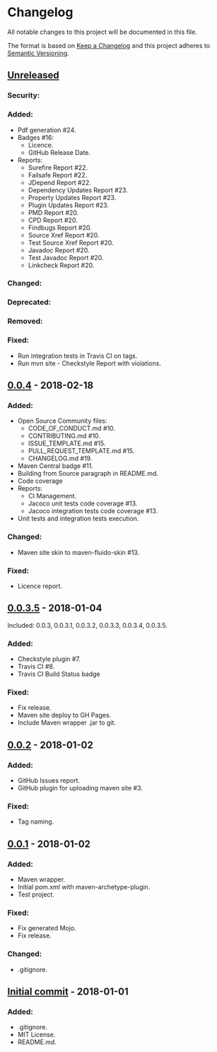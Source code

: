 # Changelog
All notable changes to this project will be documented in this file.

The format is based on [Keep a Changelog](http://keepachangelog.com/en/1.0.0/)
and this project adheres to [Semantic Versioning](http://semver.org/spec/v2.0.0.html).



## [Unreleased]
### Security:
### Added:
- Pdf generation #24.
- Badges #16:
  - Licence.
  - GitHub Release Date.
- Reports:
  - Surefire Report #22.
  - Failsafe Report #22.
  - JDepend Report #22.
  - Dependency Updates Report #23.
  - Property Updates Report #23.
  - Plugin Updates Report #23.
  - PMD Report #20.
  - CPD Report #20.
  - Findbugs Report #20.
  - Source Xref Report #20.
  - Test Source Xref Report #20.
  - Javadoc Report #20.
  - Test Javadoc Report #20.
  - Linkcheck Report #20.

### Changed:
### Deprecated:
### Removed:
### Fixed:
- Run integration tests in Travis CI on tags.
- Run mvn site - Checkstyle Report with violations.


## [0.0.4] - 2018-02-18
### Added:
- Open Source Community files:
  - CODE_OF_CONDUCT.md #10.
  - CONTRIBUTING.md #10.
  - ISSUE_TEMPLATE.md #15.
  - PULL_REQUEST_TEMPLATE.md #15.
  - CHANGELOG.md #19.
- Maven Central badge #11.
- Building from Source paragraph in README.md.
- Code coverage
- Reports:
  - CI Management.
  - Jacoco unit tests code coverage #13.
  - Jacoco integration tests code coverage #13.
- Unit tests and integration tests execution.

### Changed:
- Maven site skin to maven-fluido-skin #13.

### Fixed:
- Licence report.


## [0.0.3.5] - 2018-01-04
Included: 0.0.3, 0.0.3.1, 0.0.3.2, 0.0.3.3, 0.0.3.4, 0.0.3.5.
### Added:
- Checkstyle plugin #7.
- Travis CI #8.
- Travis CI Build Status badge

### Fixed:
- Fix release.
- Maven site deploy to GH Pages.
- Include Maven wrapper .jar to git.


## [0.0.2] - 2018-01-02
### Added:
- GitHub Issues report.
- GitHub plugin for uploading maven site #3.

### Fixed:
- Tag naming.


## [0.0.1] - 2018-01-02
### Added:
- Maven wrapper.
- Initial pom.xml with maven-archetype-plugin.
- Test project.

### Fixed:
- Fix generated Mojo.
- Fix release.

### Changed:
- .gitignore.


## [Initial commit] - 2018-01-01
### Added:
- .gitignore.
- MIT License.
- README.md.


[Unreleased]: https://github.com/fedyafed/consul-vault-maven-plugin/compare/0.0.4...HEAD
[0.0.4]: https://github.com/fedyafed/consul-vault-maven-plugin/compare/0.0.3.5...0.0.4
[0.0.3.5]: https://github.com/fedyafed/consul-vault-maven-plugin/compare/0.0.2...0.0.3.5
[0.0.2]: https://github.com/fedyafed/consul-vault-maven-plugin/compare/consul-vault-maven-plugin-0.0.1...0.0.2
[0.0.1]: https://github.com/fedyafed/consul-vault-maven-plugin/compare/98a1287edb4e21e0ef8185484663eae1a1bf25d7...consul-vault-maven-plugin-0.0.1
[Initial commit]: https://github.com/fedyafed/consul-vault-maven-plugin/commit/98a1287edb4e21e0ef8185484663eae1a1bf25d7
